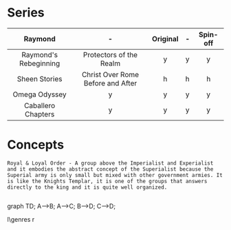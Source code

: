 # Series
| **Raymond** | - | **Original** | - | **Spin-off** | 
| :---:         |     :---:      |          :---: | :---: |          :---: |
|  Raymond's Rebeginning  |   Protectors of the Realm   |  y  |  y| y |
|  Sheen Stories    | Christ Over Rome Before and After    |   h    | h | h |
| Omega Odyssey     |    y     |   y    |  y|  y|
| Caballero Chapters       |   y    | y |  y |  y |

# Concepts
```
Royal & Loyal Order - A group above the Imperialist and Experialist and it embodies the abstract concept of the Superialist because the Superial army is only small but mixed with other government armies. It is like the Knights Templar, it is one of the groups that answers directly to the king and it is quite well organized.


```
graph TD;
    A-->B;
    A-->C;
    B-->D;
    C-->D;











l\genres
r
